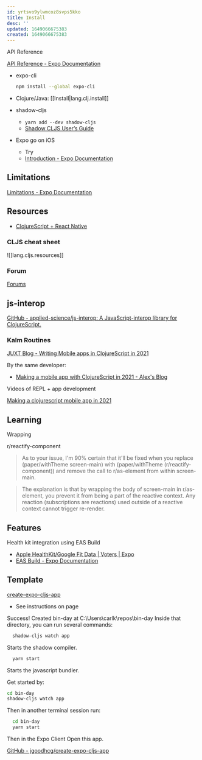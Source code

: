 ```yaml
---
id: yrtsvo9ylwmcoz8svps5kko
title: Install
desc: ''
updated: 1649066675383
created: 1649066675383
---
```

API Reference

[API Reference - Expo Documentation](https://docs.expo.dev/versions/latest/)


- expo-cli

  ```bash
  npm install --global expo-cli
  ```

- Clojure/Java: [[Install|lang.clj.install]]

- shadow-cljs
  - `yarn add --dev shadow-cljs`
  - [Shadow CLJS User&#8217;s Guide](https://shadow-cljs.github.io/docs/UsersGuide.html#_installation)

- Expo go on iOS
  - Try
  - [Introduction - Expo Documentation](https://docs.expo.dev/development/introduction/)

## Limitations

[Limitations - Expo Documentation](https://docs.expo.dev/introduction/why-not-expo/)

## Resources

- [ClojureScript + React Native](https://cljsrn.org/)

### CLJS cheat sheet

![[lang.cljs.resources]]

### Forum

[Forums](https://forums.expo.dev/)


## js-interop

[GitHub - applied-science/js-interop: A JavaScript-interop library for ClojureScript.](https://github.com/applied-science/js-interop)

### Kalm Routines

[JUXT Blog - Writing Mobile apps in ClojureScript in 2021](https://www.juxt.pro/blog/clojurescript-native-apps-2021)

By the same developer:

- [Making a mobile app with ClojureScript in 2021 - Alex's Blog](https://www.armincerf.com/2021/07/making-a-mobile-app-with-clojurescript-in-2021)

Videos of REPL + app development

[Making a clojurescript mobile app in 2021](https://www.youtube.com/playlist?list=PLHwZuyvdryX34MXqiq9Jb_NaQE0bvgxgw)

## Learning

Wrapping

r/reactify-component

> As to your issue, I'm 90% certain that it'll be fixed when you replace (paper/withTheme screen-main) with (paper/withTheme (r/reactify-component)) and remove the call to r/as-element from within screen-main.

> The explanation is that by wrapping the body of screen-main in r/as-element, you prevent it from being a part of the reactive context. Any reaction (subscriptions are reactions) used outside of a reactive context cannot trigger re-render.

## Features

Health kit integration using EAS Build
- [Apple HealthKit/Google Fit Data | Voters | Expo](https://expo.canny.io/feature-requests/p/apple-healthkitgoogle-fit-data)
- [EAS Build - Expo Documentation](https://docs.expo.dev/build/introduction/)

## Template

[create-expo-cljs-app](https://www.npmjs.com/package/create-expo-cljs-app)
- See instructions on page


Success! Created bin-day at C:\Users\carlk\repos\bin-day
Inside that directory, you can run several commands:

```bash
  shadow-cljs watch app
```

Starts the shadow compiler.

```bash
  yarn start
```

Starts the javascript bundler.

Get started by:
```bash
cd bin-day
shadow-cljs watch app
```

Then in another terminal session run:

```bash
  cd bin-day
  yarn start
```

Then in the Expo Client Open this app.

[GitHub - jgoodhcg/create-expo-cljs-app](https://github.com/jgoodhcg/create-expo-cljs-app#readme)